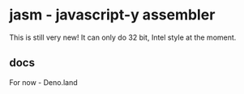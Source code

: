 # jasm - javascript-y assembler

This is still very new!
It can only do 32 bit, Intel style at the moment.

## docs
For now - Deno.land
